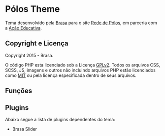 # Pólos Theme #
Tema desenvolvido pela [Brasa](http://www.brasa.art.br/) para o site [Rede de Pólos](http://www.polos.mundialfutebolderua.org/), em parceria com a [Ação Educativa](http://www.acaoeducativa.org/).

## Copyright e Licença ##

Copyright 2015 - Brasa.

O código PHP esta licenciado sob a Licença [GPLv2](http://www.gnu.org/licenses/gpl-2.0.txt). Todos os arquivos CSS, SCSS, JS, imagens e outros não incluindo arquivos PHP estão licenciados como [MIT](http://opensource.org/licenses/MIT) ou pela licença especificada dentro de seus arquivos.

## Funções ##

## Plugins ##

Abaixo segue a lista de plugins dependentes do tema:
* Brasa Slider